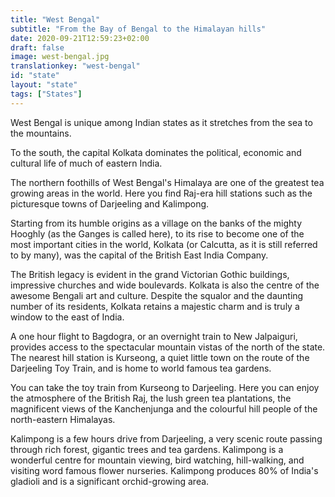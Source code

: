 ```yaml
---
title: "West Bengal"
subtitle: "From the Bay of Bengal to the Himalayan hills"
date: 2020-09-21T12:59:23+02:00
draft: false
image: west-bengal.jpg
translationkey: "west-bengal"
id: "state"
layout: "state"
tags: ["States"] 
---
```


West Bengal is unique among Indian states as it stretches from the sea to the mountains.

To the south, the capital Kolkata dominates the political, economic and cultural life of much of eastern India.

The northern foothills of West Bengal's Himalaya are one of the greatest tea growing areas in the world. Here you find Raj-era hill stations such as the picturesque towns of Darjeeling and Kalimpong.
 
Starting from its humble origins as a village on the banks of the mighty Hooghly (as the Ganges is called here), to its rise to become one of the most important cities in the world, Kolkata (or Calcutta, as it is still referred to by many), was the capital of the British East India Company.

The British legacy is evident in the grand Victorian Gothic buildings, impressive churches and wide boulevards. Kolkata is also the centre of the awesome Bengali art and culture. Despite the squalor and the daunting number of its residents, Kolkata retains a majestic charm and is truly a window to the east of India.

A one hour flight to Bagdogra, or an overnight train to New Jalpaiguri, provides access to the spectacular mountain vistas of the north of the state. The nearest hill station is Kurseong, a quiet little town on the route of the Darjeeling Toy Train, and is home to world famous tea gardens.

You can take the toy train from Kurseong to Darjeeling. Here you can enjoy the atmosphere of the British Raj, the lush green tea plantations, the magnificent views of the Kanchenjunga and the colourful hill people of the north-eastern Himalayas.

Kalimpong is a few hours drive from Darjeeling, a very scenic route passing through rich forest, gigantic trees and tea gardens. Kalimpong is a wonderful centre for mountain viewing, bird watching, hill-walking, and visiting word famous flower nurseries. Kalimpong produces 80% of India's gladioli and is a significant orchid-growing area.
